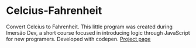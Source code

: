 # Celcius-Fahrenheit
 Convert Celcius to Fahrenheit. This little program was created during Imersão Dev, a short course focused in introducing logic through JavaScript  for new programers. Developed with codepen.
[Project page](https://marianazancheta.github.io/Celcius-Fahrenheit/)

